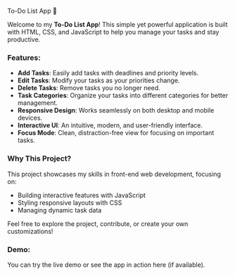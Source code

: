  To-Do List App 📝

Welcome to my **To-Do List App**! This simple yet powerful application is built with HTML, CSS, and JavaScript to help you manage your tasks and stay productive.

### Features:
- **Add Tasks**: Easily add tasks with deadlines and priority levels.
- **Edit Tasks**: Modify your tasks as your priorities change.
- **Delete Tasks**: Remove tasks you no longer need.
- **Task Categories**: Organize your tasks into different categories for better management.
- **Responsive Design**: Works seamlessly on both desktop and mobile devices.
- **Interactive UI**: An intuitive, modern, and user-friendly interface.
- **Focus Mode**: Clean, distraction-free view for focusing on important tasks.

### Why This Project?
This project showcases my skills in front-end web development, focusing on:
- Building interactive features with JavaScript
- Styling responsive layouts with CSS
- Managing dynamic task data

Feel free to explore the project, contribute, or create your own customizations!

### Demo:
You can try the live demo or see the app in action here (if available).

